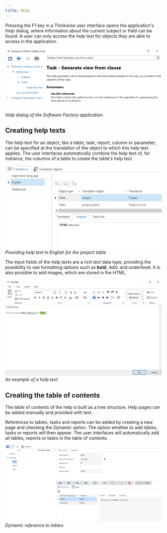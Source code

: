 ```yaml
---
title: Help
---
```


Pressing the F1 key in a Thinkwise user interface opens the application's *Help* dialog, where information about the current subject or field can be found. A user can only access the help text for objects they are able to access in the application. 

![](../assets/sf/image16.png)
*Help dialog of the Software Factory application*

## Creating help texts

The help text for an object, like a table, task, report, column or parameter, can be specified at the translation of the object to which this help text applies. The user interfaces automatically combine the help text of, for instance, the columns of a table to create the table's help text.

![1537880754985](../assets/sf/1537880754985.png)
*Providing help text in English for the *project* table*

The input fields of the help texts are a *rich text* data type, providing the possibility to use formatting options such as **bold**, *italic* and <span class="underline">underlined</span>. It is also possible to add images, which are stored in the HTML. 

![](../assets/sf/image302.png)
*An example of a help text*

## Creating the table of contents

The table of contents of the help is built as a tree structure. Help pages can be added manually and provided with text. 

References to tables, tasks and reports can be added by creating a new page and checking the *Dynamic* option. The option whether to add tables, tasks or reports will then appear. The user interfaces will automatically add all tables, reports or tasks in the table of contents. 

![](../assets/sf/image303.png)
*Dynamic reference to tables*